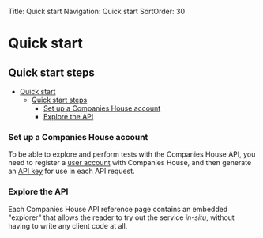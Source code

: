 Title: Quick start
Navigation: Quick start
SortOrder: 30

Quick start
===========

Quick start steps
-----------------

- [Quick start](#quick-start)
  - [Quick start steps](#quick-start-steps)
    - [Set up a Companies House account](#set-up-a-companies-house-account)
    - [Explore the API](#explore-the-api)

### Set up a Companies House account

To be able to explore and perform tests with the Companies House API,
you need to register a [user account](/developer/signin) with Companies
House, and then generate an [API
key](/guides/apikeyAuthorisation) for use
in each API request.

### Explore the API

Each Companies House API reference page contains an embedded "explorer"
that allows the reader to try out the service *in-situ*, without having
to write any client code at all.


